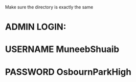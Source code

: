 Make sure the directory is exactly the same 

# ADMIN LOGIN:
# USERNAME MuneebShuaib
# PASSWORD OsbournParkHigh
